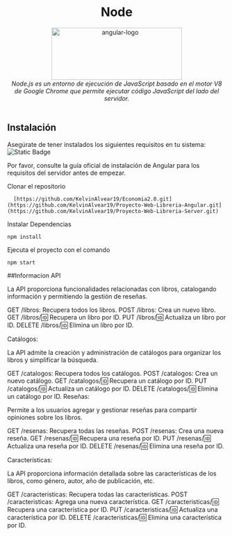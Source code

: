<h1 align="center">Node</h1>

<p align="center">
  <img src="https://e0.pxfuel.com/wallpapers/394/637/desktop-wallpaper-node-js-hello-world-webpage.jpg" alt="angular-logo" width="300px" height="120px"/>
  <br>
  <em>Node.js es un entorno de ejecución de JavaScript basado en el motor V8 de Google Chrome que permite ejecutar código JavaScript del lado del servidor.
    <br> </em>
  <br>
</p>


 
## Instalación
Asegúrate de tener instalados los siguientes requisitos en tu sistema:
<br>
<img alt="Static Badge" src="https://img.shields.io/badge/node-version%20v16.15.0%20-green">

Por favor, consulte la guía oficial de instalación de Angular para los requisitos del servidor antes de empezar.

Clonar el repositorio

      [https://github.com/KelvinAlvear19/Economia2.0.git](https://github.com/KelvinAlvear19/Proyecto-Web-Libreria-Angular.git](https://github.com/KelvinAlvear19/Proyecto-Web-Libreria-Server.git)

Instalar Dependencias

    npm install


Ejecuta el proyecto con el comando

    npm start
##Informacion API

La API proporciona funcionalidades relacionadas con libros, catalogando información y permitiendo la gestión de reseñas.

GET /libros: Recupera todos los libros.
POST /libros: Crea un nuevo libro.
GET /libros/:id: Recupera un libro por ID.
PUT /libros/:id: Actualiza un libro por ID.
DELETE /libros/:id: Elimina un libro por ID.

Catálogos:

La API admite la creación y administración de catálogos para organizar los libros y simplificar la búsqueda.

GET /catalogos: Recupera todos los catálogos.
POST /catalogos: Crea un nuevo catálogo.
GET /catalogos/:id: Recupera un catálogo por ID.
PUT /catalogos/:id: Actualiza un catálogo por ID.
DELETE /catalogos/:id: Elimina un catálogo por ID.
Reseñas:

Permite a los usuarios agregar y gestionar reseñas para compartir opiniones sobre los libros.

GET /resenas: Recupera todas las reseñas.
POST /resenas: Crea una nueva reseña.
GET /resenas/:id: Recupera una reseña por ID.
PUT /resenas/:id: Actualiza una reseña por ID.
DELETE /resenas/:id: Elimina una reseña por ID.

Características:

La API proporciona información detallada sobre las características de los libros, como género, autor, año de publicación, etc.

GET /caracteristicas: Recupera todas las características.
POST /caracteristicas: Agrega una nueva característica.
GET /caracteristicas/:id: Recupera una característica por ID.
PUT /caracteristicas/:id: Actualiza una característica por ID.
DELETE /caracteristicas/:id: Elimina una característica por ID.
